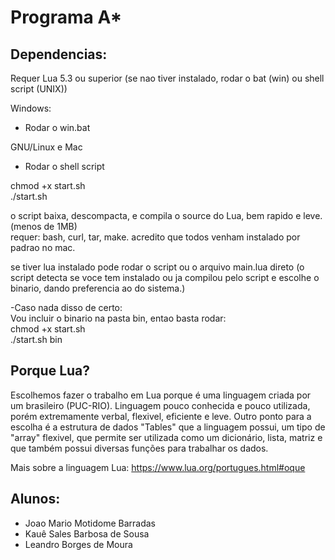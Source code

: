 # Programa A*

## Dependencias:

Requer Lua 5.3 ou superior
(se nao tiver instalado, rodar o bat (win) ou shell script (UNIX))

Windows:
- Rodar o win.bat

GNU/Linux e Mac
- Rodar o shell script

chmod +x start.sh \
./start.sh

o script baixa, descompacta, e compila o source do Lua,  bem rapido e leve. (menos de 1MB) \
requer: bash, curl, tar, make. acredito que todos venham instalado por padrao no mac.

se tiver lua instalado pode rodar o script ou o arquivo main.lua direto (o script detecta se voce tem instalado ou ja compilou pelo script e escolhe o binario, dando preferencia ao do sistema.)

-Caso nada disso de certo: \
Vou incluir o binario na pasta bin, entao basta rodar: \
chmod +x start.sh \
./start.sh bin

## Porque Lua?

Escolhemos fazer o trabalho em Lua porque é uma linguagem criada por um brasileiro (PUC-RIO).
Linguagem pouco conhecida e pouco utilizada, porém extremamente verbal, flexivel, eficiente e leve.
Outro ponto para a escolha é a estrutura de dados "Tables" que a linguagem possui, um tipo de "array" flexivel, que permite ser utilizada como
um dicionário, lista, matriz e que também possui diversas funções para trabalhar os dados.

Mais sobre a linguagem Lua: https://www.lua.org/portugues.html#oque

## Alunos:

- Joao Mario Motidome Barradas
- Kauê Sales Barbosa de Sousa
- Leandro Borges de Moura
